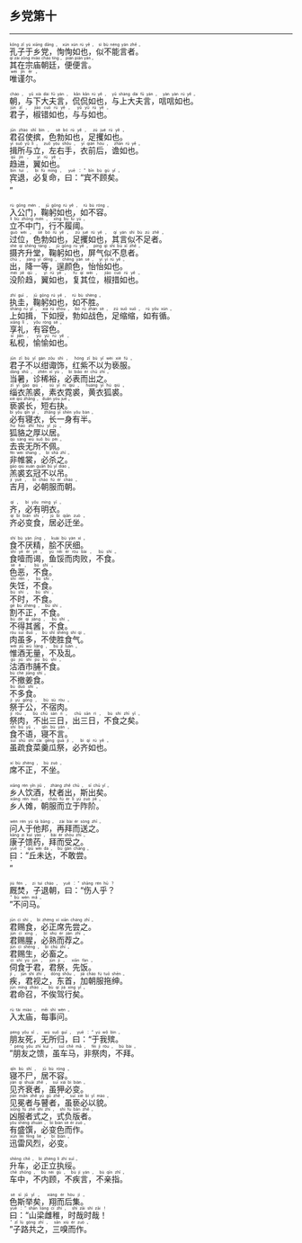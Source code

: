## 乡党第十
---
<div>

<p>
<ruby><rb> 孔子于乡党，恂恂如也，似不能言者。 </rb> <rt>kǒng  zǐ  yú  xiāng  dǎng ， xún  xún  rú  yě ， sì  bù  néng  yán  zhě 。</rt></ruby><BR>
<ruby><rb> 其在宗庙朝廷，便便言。 </rb> <rt>qí  zài  zōng  miào  cháo  tíng ， pián  pián  yán 。</rt></ruby><BR>
<ruby><rb> 唯谨尔。 </rb> <rt>wéi  jǐn  ěr 。</rt></ruby><BR></p>

<p>
<ruby><rb> 朝，与下大夫言，侃侃如也，与上大夫言，唁唁如也。 </rb> <rt>cháo ， yǔ  xià  dài  fū  yán ， kǎn  kǎn  rú  yě ， yǔ  shàng  dài  fū  yán ， yàn  yàn  rú  yě 。</rt></ruby><BR>
<ruby><rb> 君子，椒错如也，与与如也。 </rb> <rt>jūn  zǐ ， jiāo  cuò  rú  yě ， yǔ  yǔ  rú  yě 。</rt></ruby><BR></p>

<p>
<ruby><rb> 君召使摈，色勃如也，足攫如也。 </rb> <rt>jūn  zhào  shǐ  bìn ， sè  bó  rú  yě ， zú  jué  rú  yě 。</rt></ruby><BR>
<ruby><rb> 揖所与立，左右手，衣前后，谵如也。 </rb> <rt>yī  suǒ  yǔ  lì ， zuǒ  yòu  shǒu ， yī  qián  hòu ， zhān  rú  yě 。</rt></ruby><BR>
<ruby><rb> 趋进，翼如也。 </rb> <rt>qū  jìn ， yì  rú  yě 。</rt></ruby><BR>
<ruby><rb> 宾退，必复命，曰：“宾不顾矣。 </rb> <rt>bīn  tuì ， bì  fù  mìng ， yuē ：“ bīn  bù  gù  yǐ 。</rt></ruby><BR>
<ruby><rb> ” </rb> <rt>”</rt></ruby><BR></p>

<p>
<ruby><rb> 入公门，鞠躬如也，如不容。 </rb> <rt>rù  gōng  mén ， jū  gōng  rú  yě ， rú  bù  róng 。</rt></ruby><BR>
<ruby><rb> 立不中门，行不履阈。 </rb> <rt>lì  bù  zhōng  mén ， xíng  bù  lǚ  yù 。</rt></ruby><BR>
<ruby><rb> 过位，色勃如也，足攫如也，其言似不足者。 </rb> <rt>guò  wèi ， sè  bó  rú  yě ， zú  jué  rú  yě ， qí  yán  shì  bù  zú  zhě 。</rt></ruby><BR>
<ruby><rb> 摄齐升堂，鞠躬如也，屏气似不息者。 </rb> <rt>shè  qí  shēng  táng ， jū  gōng  rú  yě ， píng  qì  shì  bù  xī  zhě 。</rt></ruby><BR>
<ruby><rb> 出，降一等，逞颜色，怡怡如也。 </rb> <rt>chū ， jiàng  yī  děng ， chěng  yán  sè ， yí  yí  rú  yě 。</rt></ruby><BR>
<ruby><rb> 没阶趋，翼如也，复其位，椒措如也。 </rb> <rt>méi  jiē  qū ， yì  rú  yě ， fù  qí  wèi ， jiāo  cuò  rú  yě 。</rt></ruby><BR></p>

<p>
<ruby><rb> 执圭，鞠躬如也，如不胜。 </rb> <rt>zhí  guī ， jū  gōng  rú  yě ， rú  bù  shèng 。</rt></ruby><BR>
<ruby><rb> 上如揖，下如授，勃如战色，足缩缩，如有循。 </rb> <rt>shàng  rú  yī ， xià  rú  shòu ， bó  rú  zhàn  sè ， zú  suō  suō ， rú  yǒu  xún 。</rt></ruby><BR>
<ruby><rb> 享礼，有容色。 </rb> <rt>xiǎng  lǐ ， yǒu  róng  sè 。</rt></ruby><BR>
<ruby><rb> 私枧，愉愉如也。 </rb> <rt>sī  jiǎn ， yú  yú  rú  yě 。</rt></ruby><BR></p>

<p>
<ruby><rb> 君子不以绀诹饰，红紫不以为亵服。 </rb> <rt>jūn  zǐ  bù  yǐ  gàn  zōu  shì ， hóng  zǐ  bù  yǐ  wèi  xiè  fú 。</rt></ruby><BR>
<ruby><rb> 当暑，诊稀裕，必表而出之。 </rb> <rt>dāng  shǔ ， zhěn  xī  yù ， bì  biǎo  ér  chū  zhī 。</rt></ruby><BR>
<ruby><rb> 缁衣羔裘，素衣霓裘，黄衣狐裘。 </rb> <rt>zī  yī  gāo  qiú ， sù  yī  ní  qiú ， huáng  yī  hú  qiú 。</rt></ruby><BR>
<ruby><rb> 亵裘长，短右抉。 </rb> <rt>xiè  qiú  zhǎng ， duǎn  yòu  jué 。</rt></ruby><BR>
<ruby><rb> 必有寝衣，长一身有半。 </rb> <rt>bì  yǒu  qǐn  yī ， zhǎng  yī  shēn  yǒu  bàn 。</rt></ruby><BR>
<ruby><rb> 狐貉之厚以居。 </rb> <rt>hú  háo  zhī  hòu  yǐ  jū 。</rt></ruby><BR>
<ruby><rb> 去丧无所不佩。 </rb> <rt>qù  sàng  wú  suǒ  bù  pèi 。</rt></ruby><BR>
<ruby><rb> 非帷裳，必杀之。 </rb> <rt>fēi  wéi  shang ， bì  shā  zhī 。</rt></ruby><BR>
<ruby><rb> 羔裘玄冠不以吊。 </rb> <rt>gāo  qiú  xuán  guān  bù  yǐ  diào 。</rt></ruby><BR>
<ruby><rb> 吉月，必朝服而朝。 </rb> <rt>jí  yuè ， bì  cháo  fú  ér  cháo 。</rt></ruby><BR></p>

<p>
<ruby><rb> 齐，必有明衣。 </rb> <rt>qí ， bì  yǒu  míng  yī 。</rt></ruby><BR>
<ruby><rb> 齐必变食，居必迁坐。 </rb> <rt>qí  bì  biàn  shí ， jū  bì  qiān  zuò 。</rt></ruby><BR></p>

<p>
<ruby><rb> 食不厌精，脍不厌细。 </rb> <rt>shí  bù  yàn  jīng ， kuài  bù  yàn  xì 。</rt></ruby><BR>
<ruby><rb> 食噎而谒，鱼馁而肉败，不食。 </rb> <rt>shí  yē  ér  yè ， yú  něi  ér  ròu  bài ， bù  shí 。</rt></ruby><BR>
<ruby><rb> 色恶，不食。 </rb> <rt>sè  è ， bù  shí 。</rt></ruby><BR>
<ruby><rb> 失饪，不食。 </rb> <rt>shī  rèn ， bù  shí 。</rt></ruby><BR>
<ruby><rb> 不时，不食。 </rb> <rt>bù  shí ， bù  shí 。</rt></ruby><BR>
<ruby><rb> 割不正，不食。 </rb> <rt>gē  bù  zhèng ， bù  shí 。</rt></ruby><BR>
<ruby><rb> 不得其酱，不食。 </rb> <rt>bù  dé  qí  jiàng ， bù  shí 。</rt></ruby><BR>
<ruby><rb> 肉虽多，不使胜食气。 </rb> <rt>ròu  suī  duō ， bù  shǐ  shèng  shí  qì 。</rt></ruby><BR>
<ruby><rb> 惟酒无量，不及乱。 </rb> <rt>wéi  jiǔ  wú  liàng ， bù  jí  luàn 。</rt></ruby><BR>
<ruby><rb> 沽酒市脯不食。 </rb> <rt>gū  jiǔ  shì  pú  bù  shí 。</rt></ruby><BR>
<ruby><rb> 不撤姜食。 </rb> <rt>bù  chè  jiāng  shí 。</rt></ruby><BR>
<ruby><rb> 不多食。 </rb> <rt>bù  duō  shí 。</rt></ruby><BR>
<ruby><rb> 祭于公，不宿肉。 </rb> <rt>jì  yú  gōng ， bù  sù  ròu 。</rt></ruby><BR>
<ruby><rb> 祭肉，不出三日，出三日，不食之矣。 </rb> <rt>jì  ròu ， bù  chū  sān  rì ， chū  sān  rì ， bù  shí  zhī  yǐ 。</rt></ruby><BR>
<ruby><rb> 食不语，寝不言。 </rb> <rt>shí  bù  yǔ ， qǐn  bù  yán 。</rt></ruby><BR>
<ruby><rb> 虽疏食菜羹瓜祭，必齐如也。 </rb> <rt>suī  shū  shí  cài  gēng  guā  jì ， bì  qí  rú  yě 。</rt></ruby><BR></p>

<p>
<ruby><rb> 席不正，不坐。 </rb> <rt>xí  bù  zhèng ， bù  zuò 。</rt></ruby><BR></p>

<p>
<ruby><rb> 乡人饮酒，杖者出，斯出矣。 </rb> <rt>xiāng  rén  yǐn  jiǔ ， zhàng  zhě  chū ， sī  chū  yǐ 。</rt></ruby><BR>
<ruby><rb> 乡人傩，朝服而立于阼阶。 </rb> <rt>xiāng  rén  nuó ， cháo  fú  ér  lì  yú  zuò  jiē 。</rt></ruby><BR></p>

<p>
<ruby><rb> 问人于他邦，再拜而送之。 </rb> <rt>wèn  rén  yú  tā  bāng ， zài  bài  ér  sòng  zhī 。</rt></ruby><BR>
<ruby><rb> 康子馈药，拜而受之。 </rb> <rt>kāng  zi  kuì  yào ， bài  ér  shòu  zhī 。</rt></ruby><BR>
<ruby><rb> 曰：“丘未达，不敢尝。 </rb> <rt>yuē ：“ qiū  wèi  dá ， bù  gǎn  cháng 。</rt></ruby><BR>
<ruby><rb> ” </rb> <rt>”</rt></ruby><BR></p>

<p>
<ruby><rb> 厩焚，子退朝，曰：“伤人乎？ </rb> <rt>jiù  fén ， zi  tuì  cháo ， yuē ：“ shāng  rén  hū ？</rt></ruby><BR>
<ruby><rb> ”不问马。 </rb> <rt>” bù  wèn  mǎ 。</rt></ruby><BR></p>

<p>
<ruby><rb> 君赐食，必正席先尝之。 </rb> <rt>jūn  cì  shí ， bì  zhèng  xí  xiān  cháng  zhī 。</rt></ruby><BR>
<ruby><rb> 君赐腥，必熟而荐之。 </rb> <rt>jūn  cì  xīng ， bì  shú  ér  jiàn  zhī 。</rt></ruby><BR>
<ruby><rb> 君赐生，必畜之。 </rb> <rt>jūn  cì  shēng ， bì  chù  zhī 。</rt></ruby><BR>
<ruby><rb> 伺食于君，君祭，先饭。 </rb> <rt>cì  shí  yú  jūn ， jūn  jì ， xiān  fàn 。</rt></ruby><BR>
<ruby><rb> 疾，君视之，东首，加朝服拖绅。 </rb> <rt>jí ， jūn  shì  zhī ， dōng  shǒu ， jiā  cháo  fú  tuō  shēn 。</rt></ruby><BR>
<ruby><rb> 君命召，不俟驾行矣。 </rb> <rt>jūn  mìng  zhào ， bù  qí  jià  xíng  yǐ 。</rt></ruby><BR></p>

<p>
<ruby><rb> 入太庙，每事问。 </rb> <rt>rù  tài  miào ， měi  shì  wèn 。</rt></ruby><BR></p>

<p>
<ruby><rb> 朋友死，无所归，曰：“于我殡。 </rb> <rt>péng  yǒu  sǐ ， wú  suǒ  guī ， yuē ：“ yú  wǒ  bìn 。</rt></ruby><BR>
<ruby><rb> ”朋友之馈，虽车马，非祭肉，不拜。 </rb> <rt>” péng  yǒu  zhī  kuì ， suī  chē  mǎ ， fēi  jì  ròu ， bù  bài 。</rt></ruby><BR></p>

<p>
<ruby><rb> 寝不尸，居不容。 </rb> <rt>qǐn  bù  shī ， jū  bù  róng 。</rt></ruby><BR>
<ruby><rb> 见齐衰者，虽狎必变。 </rb> <rt>jiàn  qí  shuāi  zhě ， suī  xiá  bì  biàn 。</rt></ruby><BR>
<ruby><rb> 见冕者与瞽者，虽亵必以貌。 </rb> <rt>jiàn  miǎn  zhě  yǔ  gǔ  zhě ， suī  xiè  bì  yǐ  mào 。</rt></ruby><BR>
<ruby><rb> 凶服者式之，式负版者。 </rb> <rt>xiōng  fú  zhě  shì  zhī ， shì  fù  bǎn  zhě 。</rt></ruby><BR>
<ruby><rb> 有盛馔，必变色而作。 </rb> <rt>yǒu  shèng  zhuàn ， bì  biàn  sè  ér  zuò 。</rt></ruby><BR>
<ruby><rb> 迅雷风烈，必变。 </rb> <rt>xùn  léi  fēng  liè ， bì  biàn 。</rt></ruby><BR></p>

<p>
<ruby><rb> 升车，必正立执绥。 </rb> <rt>shēng  chē ， bì  zhèng  lì  zhí  suī 。</rt></ruby><BR>
<ruby><rb> 车中，不内顾，不疾言，不亲指。 </rb> <rt>chē  zhōng ， bù  nèi  gù ， bù  jí  yán ， bù  qīn  zhǐ 。</rt></ruby><BR></p>

<p>
<ruby><rb> 色斯举矣，翔而后集。 </rb> <rt>sè  sī  jǔ  yǐ ， xiáng  ér  hòu  jí 。</rt></ruby><BR>
<ruby><rb> 曰：“山梁雌稚，时哉时哉！ </rb> <rt>yuē ：“ shān  liáng  cí  zhì ， shí  zāi  shí  zāi ！</rt></ruby><BR>
<ruby><rb> ”子路共之，三嗅而作。 </rb> <rt>” zǐ  lù  gòng  zhī ， sān  xiù  ér  zuò 。</rt></ruby><BR></p>

</div>
